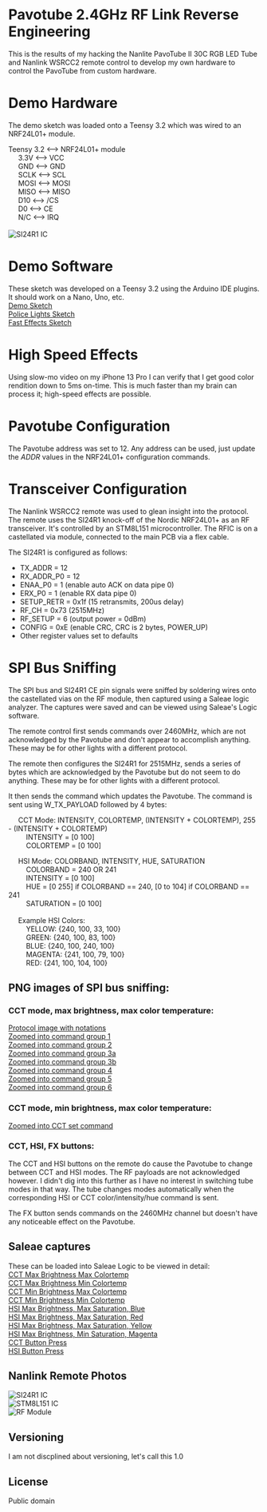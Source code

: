 # Pavotube 2.4GHz RF Link Reverse Engineering

This is the results of my hacking the Nanlite PavoTube II 30C RGB LED Tube and Nanlink WSRCC2 remote control to develop my own hardware to control the PavoTube from custom hardware.

# Demo Hardware
The demo sketch was loaded onto a Teensy 3.2 which was wired to an NRF24L01+ module.<br />

Teensy 3.2  <--> NRF24L01+ module<br />
&nbsp;&nbsp;&nbsp;&nbsp;  3.3V <--> VCC<br />
&nbsp;&nbsp;&nbsp;&nbsp;  GND  <--> GND<br />
&nbsp;&nbsp;&nbsp;&nbsp;  SCLK <--> SCL<br />
&nbsp;&nbsp;&nbsp;&nbsp;  MOSI <--> MOSI<br />
&nbsp;&nbsp;&nbsp;&nbsp;  MISO <--> MISO<br />
&nbsp;&nbsp;&nbsp;&nbsp;  D10  <--> /CS<br />
&nbsp;&nbsp;&nbsp;&nbsp;  D0   <--> CE<br />
&nbsp;&nbsp;&nbsp;&nbsp;  N/C  <--> IRQ<br />
<br />
![SI24R1 IC](photos/demo_hardware.jpg)<br />

# Demo Software
These sketch was developed on a Teensy 3.2 using the Arduino IDE plugins. It should work on a Nano, Uno, etc.<br />
[Demo Sketch](pavotube_demo_sketch/pavotube_demo_sketch.ino)<br />
[Police Lights Sketch](police_lights_effect/police_lights_effect.ino)<br />
[Fast Effects Sketch](fastest_effects/fastest_effects.ino)

# High Speed Effects
Using slow-mo video on my iPhone 13 Pro I can verify that I get good color rendition down to 5ms on-time. This is much faster than my brain can process it; high-speed effects are possible.

# Pavotube Configuration
The Pavotube address was set to 12. Any address can be used, just update the *ADDR* values in the NRF24L01+ configuration commands.

# Transceiver Configuration

The Nanlink WSRCC2 remote was used to glean insight into the protocol. The remote uses the SI24R1 knock-off of the Nordic NRF24L01+ as an RF transceiver. It's controlled by an STM8L151 microcontroller. The RFIC is on a castellated via module, connected to the main PCB via a flex cable.<br />

The SI24R1 is configured as follows:
- TX_ADDR = 12<br />
- RX_ADDR_P0 = 12<br />
- ENAA_P0 = 1 (enable auto ACK on data pipe 0)<br />
- ERX_P0 = 1 (enable RX data pipe 0)<br />
- SETUP_RETR = 0x1f (15 retransmits, 200us delay)<br />
- RF_CH = 0x73 (2515MHz)<br />
- RF_SETUP = 6 (output power = 0dBm)<br />
- CONFIG = 0xE (enable CRC, CRC is 2 bytes, POWER_UP)<br />
- Other register values set to defaults<br />

# SPI Bus Sniffing

The SPI bus and SI24R1 CE pin signals were sniffed by soldering wires onto the castellated vias on the RF module, then captured using a Saleae logic analyzer. The captures were saved and can be viewed using Saleae's Logic software.

The remote control first sends commands over 2460MHz, which are not acknowledged by the Pavotube and don't appear to accomplish anything. These may be for other lights with a different protocol.

The remote then configures the SI24R1 for 2515MHz, sends a series of bytes which are acknowledged by the Pavotube but do not seem to do anything. These may be for other lights with a different protocol.

It then sends the command which updates the Pavotube. The command is sent using W_TX_PAYLOAD followed by 4 bytes:

&nbsp;&nbsp;&nbsp;&nbsp;  CCT Mode: INTENSITY, COLORTEMP, (INTENSITY + COLORTEMP), 255 - (INTENSITY + COLORTEMP)<br />
&nbsp;&nbsp;&nbsp;&nbsp;&nbsp;&nbsp;&nbsp;&nbsp;    INTENSITY = [0 100]<br />
&nbsp;&nbsp;&nbsp;&nbsp;&nbsp;&nbsp;&nbsp;&nbsp;    COLORTEMP = [0 100]<br />

&nbsp;&nbsp;&nbsp;&nbsp;  HSI Mode: COLORBAND, INTENSITY, HUE, SATURATION<br />
&nbsp;&nbsp;&nbsp;&nbsp;&nbsp;&nbsp;&nbsp;&nbsp;    COLORBAND = 240 OR 241<br />
&nbsp;&nbsp;&nbsp;&nbsp;&nbsp;&nbsp;&nbsp;&nbsp;    INTENSITY = [0 100]<br />
&nbsp;&nbsp;&nbsp;&nbsp;&nbsp;&nbsp;&nbsp;&nbsp;    HUE = [0 255] if COLORBAND == 240, [0 to 104] if COLORBAND == 241<br />
&nbsp;&nbsp;&nbsp;&nbsp;&nbsp;&nbsp;&nbsp;&nbsp;    SATURATION = [0 100]<br />
<br />
&nbsp;&nbsp;&nbsp;&nbsp;  Example HSI Colors:<br />
&nbsp;&nbsp;&nbsp;&nbsp;&nbsp;&nbsp;&nbsp;&nbsp;    YELLOW:  {240, 100, 33, 100}<br />
&nbsp;&nbsp;&nbsp;&nbsp;&nbsp;&nbsp;&nbsp;&nbsp;    GREEN: 	 {240, 100, 83, 100}<br />
&nbsp;&nbsp;&nbsp;&nbsp;&nbsp;&nbsp;&nbsp;&nbsp;    BLUE: 	 {240, 100, 240, 100}<br />
&nbsp;&nbsp;&nbsp;&nbsp;&nbsp;&nbsp;&nbsp;&nbsp;    MAGENTA: {241, 100, 79, 100}<br />
&nbsp;&nbsp;&nbsp;&nbsp;&nbsp;&nbsp;&nbsp;&nbsp;    RED: 	 {241, 100, 104, 100}<br />

## PNG images of SPI bus sniffing:

### CCT mode, max brightness, max color temperature:
[Protocol image with notations](spi_captures/CCT_max_brightness_max_colortemp_overview.png)<br />
[Zoomed into command group 1](spi_captures/CCT_max_brightness_max_colortemp_cmd1.png)<br />
[Zoomed into command group 2](spi_captures/CCT_max_brightness_max_colortemp_cmd2.png)<br />
[Zoomed into command group 3a](spi_captures/CCT_max_brightness_max_colortemp_cmd3a.png)<br />
[Zoomed into command group 3b](spi_captures/CCT_max_brightness_max_colortemp_cmd3b.png)<br />
[Zoomed into command group 4](spi_captures/CCT_max_brightness_max_colortemp_cmd4.png)<br />
[Zoomed into command group 5](spi_captures/CCT_max_brightness_max_colortemp_cmd5.png)<br />
[Zoomed into command group 6](spi_captures/CCT_max_brightness_max_colortemp_cmd6.png)<br />

### CCT mode, min brightness, max color temperature:
[Zoomed into CCT set command](spi_captures/CCT_min_brightness_max_colortemp_cmd.png)

### CCT, HSI, FX buttons:
The CCT and HSI buttons on the remote do cause the Pavotube to change between CCT and HSI modes. The RF payloads are not acknowledged however. I didn't dig into this further as I have no interest in switching tube modes in that way. The tube changes modes automatically when the corresponding HSI or CCT color/intensity/hue command is sent.

The FX button sends commands on the 2460MHz channel but doesn't have any noticeable effect on the Pavotube.

## Saleae captures
These can be loaded into Saleae Logic to be viewed in detail:<br />
[CCT Max Brightness Max Colortemp](spi_captures/CCT_max_brightness_max_colortemp.sal)<br />
[CCT Max Brightness Min Colortemp](spi_captures/CCT_max_brightness_min_colortemp.sal)<br />
[CCT Min Brightness Max Colortemp](spi_captures/CCT_min_brightness_max_colortemp.sal)<br />
[CCT Min Brightness Min Colortemp](spi_captures/CCT_min_brightness_min_colortemp.sal)<br />
[HSI Max Brightness, Max Saturation, Blue](spi_captures/HSI_max_bright_max_sat_color_blue.sal)<br />
[HSI Max Brightness, Max Saturation, Red](spi_captures/HSI_max_bright_max_sat_color_red.sal)<br />
[HSI Max Brightness, Max Saturation, Yellow](spi_captures/HSI_max_bright_max_sat_color_yellow.sal)<br />
[HSI Max Brightness, Min Saturation, Magenta](spi_captures/HSI_max_bright_min_sat_color_magenta.sal)<br />
[CCT Button Press](spi_captures/CCT_Button_Press.sal)<br />
[HSI Button Press](spi_captures/HSI_button_press.sal)<br />

## Nanlink Remote Photos
![SI24R1 IC](photos/nanlink_remote_si24r1.jpg)<br />
![STM8L151 IC](photos/nanlink_remote_stm8l151.jpg)<br />
![RF Module](photos/nanlink_remote_rf_module.jpg)<br />

## Versioning

I am not discplined about versioning, let's call this 1.0

## License

Public domain
